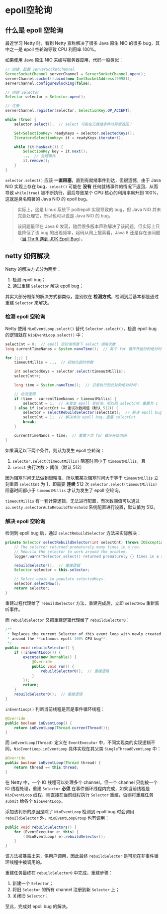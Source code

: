 # epoll空轮询

## 什么是 epoll 空轮询

最近学习 Netty 时，看到 Netty 宣称解决了很多 Java 原生 NIO 的很多 bug，其中之一是 epoll 空轮询导致 CPU 利用率 100%。

如果使用 Java 原生 NIO 来编写服务器应用，代码一般类似：

```java
// 创建、配置 ServerSocketChannel
ServerSocketChannel serverChannel = ServerSocketChannel.open();
serverChannel.socket().bind(new InetSocketAddress(9998));
serverChannel.configureBlocking(false);

// 创建 Selector
Selector selector = Selector.open();

// 注册
serverChannel.register(selector, SelectionKey.OP_ACCEPT);

while (true) {
    selector.select();  // select 可能在无就绪事件时异常返回！

    Set<SelectionKey> readyKeys = selector.selectedKeys();
    Iterator<SelectionKey> it = readyKeys.iterator();

    while (it.hasNext()) {
        SelectionKey key = it.next();
        ...  // 处理事件
        it.remove();
    }
}
```

`selector.select()` 应该 **一直阻塞**，直到有就绪事件到达，但很遗憾，由于 Java NIO 实现上存在 bug，`select()` 可能在 **没有** 任何就绪事件的情况下返回，从而导致 `while(true)` 被不断执行，最后导致某个 CPU 核心的利用率飙升到 100%，这就是臭名昭著的 Java NIO 的 epoll bug。

> 实际上，这是 Linux 系统下 poll/epoll 实现导致的 bug，但 Java NIO 并未完善处理它，所以也可以说是 Java NIO 的 bug。
>
> 该问题最早在 Java 6 发现，随后很多版本声称解决了该问题，但实际上只是降低了该 bug 的出现频率，起码从网上搜索看，Java 8 还是存在该问题（[当 Thrift 遇到 JDK Epoll Bug](https://juejin.im/entry/5995084ef265da247779d23c)）。

## netty 如何解决

Netty 的解决方式分为两步：

1. 检测 epoll bug；
2. 通过重建 `Selector` 解决 epoll bug；

其实大部分框架的解决方式都类似，差别仅在 **检测方式**，检测到后基本都是通过重建 `Selector` 来解决。

### 检测 epoll 空轮询

Netty 使用 `NioEventLoop.select()` 替代 `Selector.select()`，检测 epoll bug 的逻辑就在 `NioEventLoop.select()` 中：

```java
selectCnt = 0;  // epoll 空轮询场景下 select 调用次数
long currentTimeNanos = System.nanoTime();  // 每个 for 循环开始时的绝对时间

for (;;) {
    timeoutMillis = ...  // 初始化超时参数

    int selectedKeys = selector.select(timeoutMillis);
    selectCnt++;

    long time = System.nanoTime();  // 记录执行到此处的绝对时间：

    // 检测逻辑
    if (time - currentTimeNanos > timeoutMillis) {
        selectCnt = 1;  // 未发生 epoll 空轮询，所以把 selectCnt 重置为 1
    } else if (selectCnt >= 重试次数阈值（默认 512）) {
        selector = selectRebuildSelector(selectCnt);  // 解决 epoll bug 的实际逻辑
        selectCnt = 1;  // 解决本次 epoll bug，重置 selectCnt
        break;
    }

    currentTimeNanos = time;  // 重置下次 for 循环开始时间
}
```

如果满足以下两个条件，则认为发生 epoll 空轮询：

1. `selector.select(timeoutMillis)` 阻塞时间小于 `timeoutMillis`，且
2. `select` 执行次数 > 阈值（默认 512）

因为阻塞时间无法做到很精准，所以若某次阻塞时间大于等于 `timeoutMillis` 立刻重置 `selectCnt` 为 1，即需要 **连续** 512 次 `selector.select(timeoutMillis)` 阻塞时间都小于 `timeoutMillis` 才认为发生了 epoll 空轮询。

`timeoutMillis` 有一套计算逻辑，无法进行配置，而次数阈值可以通过 `io.netty.selectorAutoRebuildThreshold` 系统配置进行设置，默认值为 512。



### 解决 epoll 空轮询

检测到 epoll bug 后，通过 `selectRebuildSelector` 方法来实际解决：

```java
private Selector selectRebuildSelector(int selectCnt) throws IOException {
    // The selector returned prematurely many times in a row.
    // Rebuild the selector to work around the problem.
    logger.warn("Selector.select() returned prematurely {} times in a row; rebuilding Selector {}.", selectCnt, selector);

    rebuildSelector();  // 重建逻辑
    Selector selector = this.selector;

    // Select again to populate selectedKeys.
    selector.selectNow();
    return selector;
}
```

重建过程代理给了 `rebuildSelector` 方法，重建完成后，立即 `selectNow` 重新监听事件。

而 `rebuildSelector` 又把重建逻辑代理给了 `rebuildSelector0`：

```java
/**
 * Replaces the current Selector of this event loop with newly created Selectors to work
 * around the **infamous epoll 100% CPU bug**.
 */
public void rebuildSelector() {
    if (!inEventLoop()) {
        execute(new Runnable() {
            @Override
            public void run() {
                rebuildSelector0();  // 重建逻辑
            }
        });
        return;
    }
    rebuildSelector0();  // 重建逻辑
}
```



`inEventLoop()` 判断当前线程是否是事件循环线程：

```java
@Override
public boolean inEventLoop() {
    return inEventLoop(Thread.currentThread());
}
```



而 `inEventLoop(Thread)` 定义在 `EventExecutor` 中，不同实现类的实现逻辑不同，`NioEventLoop.inEventLoop` 具体实现在其父类 `SingleThreadEventLoop` 中：



```java
@Override
public boolean inEventLoop(Thread thread) {
    return thread == this.thread;
}
```

在 Netty 中，一个 IO 线程可以处理多个 channel，但一个 channel 只能被一个 IO 线程处理，重建 `Selector` **必须** 在事件循环线程内完成，如果当前线程是 `NioEventLoop` 线程，则直接在当前线程执行 `Selector` 重建，否则将重建任务 `submit` 给各个 `NioEventLoop`。

添加该判断的原因是除了 `NioEventLoop` 检测到 epoll bug 时会调用 `rebuildSelector` 外，`NioEventLoopGroup` 也有调用：

```java
public void rebuildSelectors() {
    for (EventExecutor e: this) {
        ((NioEventLoop) e).rebuildSelector();
    }
}
```

该方法被暴露出来，供用户调用，因此最终 `rebuildSelector` 是可能在非事件循环线程中被调用的。

重建任务最终在 `rebuildSelector0` 中完成，重建步骤：

1. 新建一个 `Selector`；
2. 将旧 `Selector` 的所有 channel 注册到新 `Selector` 上；
3. 关闭旧 `Selector`；

至此，完成对 epoll bug 的解决。

